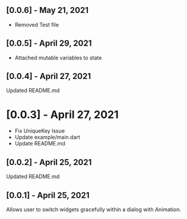 ## [0.0.6] - May 21, 2021
   
- Removed Test file

## [0.0.5] - April 29, 2021

- Attached mutable variables to state

## [0.0.4] - April 27, 2021

Updated README.md

# [0.0.3] - April 27, 2021

- Fix UniqueKey Issue
- Update example/main.dart
- Update README.md

## [0.0.2] - April 25, 2021

Updated README.md

## [0.0.1] - April 25, 2021

Allows user to switch widgets gracefully within a dialog with Animation. 

